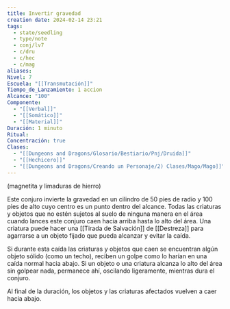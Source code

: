 ```yaml
---
title: Invertir gravedad
creation date: 2024-02-14 23:21
tags:
  - state/seedling
  - type/note
  - conj/lv7
  - c/dru
  - c/hec
  - c/mag
aliases: 
Nivel: 7
Escuela: "[[Transmutación]]"
Tiempo_de_Lanzamiento: 1 accion
Alcance: "100"
Componente:
  - "[[Verbal]]"
  - "[[Somático]]"
  - "[[Material]]"
Duración: 1 minuto
Ritual: 
Concentración: true
Clases:
  - "[[Dungeons and Dragons/Glosario/Bestiario/Pnj/Druida]]"
  - "[[Hechicero]]"
  - "[[Dungeons and Dragons/Creando un Personaje/2) Clases/Mago/Mago]]"
---
```

(magnetita y limaduras de hierro)

Este conjuro invierte la gravedad en un cilindro de 50 pies de radio y 100 pies de alto cuyo centro es un punto dentro del alcance. Todas las criaturas y objetos que no estén sujetos al suelo de ninguna manera en el área cuando lances este conjuro caen hacia arriba hasta lo alto del área. Una criatura puede hacer una [[Tirada de Salvación]] de [[Destreza]] para agarrarse a un objeto fijado que pueda alcanzar y evitar la caída.

Si durante esta caída las criaturas y objetos que caen se encuentran algún objeto sólido (como un techo), reciben un golpe como lo harían en una caída normal hacia abajo. Si un objeto o una criatura alcanza lo alto del área sin golpear nada, permanece ahí, oscilando ligeramente, mientras dura el conjuro.

Al final de la duración, los objetos y las criaturas afectados vuelven a caer hacia abajo.
